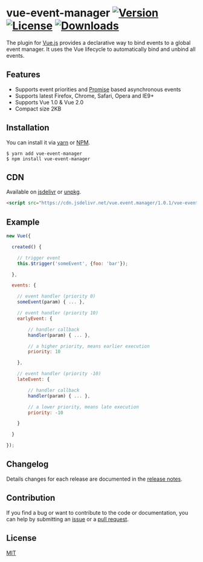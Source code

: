# vue-event-manager [![Version](https://img.shields.io/npm/v/vue-event-manager.svg)](https://www.npmjs.com/package/vue-event-manager) [![License](https://img.shields.io/npm/l/vue-event-manager.svg)](https://www.npmjs.com/package/vue-event-manager) [![Downloads](https://img.shields.io/npm/dt/vue-event-manager.svg)](https://www.npmjs.com/package/vue-event-manager)

The plugin for [Vue.js](http://vuejs.org) provides a declarative way to bind events to a global event manager. It uses the Vue lifecycle to automatically bind and unbind all events.

## Features

- Supports event priorities and [Promise](https://developer.mozilla.org/en-US/docs/Web/JavaScript/Reference/Global_Objects/Promise) based asynchronous events
- Supports latest Firefox, Chrome, Safari, Opera and IE9+
- Supports Vue 1.0 & Vue 2.0
- Compact size 2KB

## Installation
You can install it via [yarn](https://yarnpkg.com/) or [NPM](http://npmjs.org/).
```
$ yarn add vue-event-manager
$ npm install vue-event-manager
```

## CDN
Available on [jsdelivr](https://www.jsdelivr.com/projects/vue.event.manager) or [unpkg](https://unpkg.com/vue-event-manager@1.0.1/dist/vue-event-manager.min.js).
```html
<script src="https://cdn.jsdelivr.net/vue.event.manager/1.0.1/vue-event-manager.min.js"></script>
```

## Example
```js
new Vue({

  created() {

    // trigger event
    this.$trigger('someEvent', {foo: 'bar'});

  },

  events: {

    // event handler (priority 0)
    someEvent(param) { ... },

    // event handler (priority 10)
    earlyEvent: {

        // handler callback
        handler(param) { ... },

        // a higher priority, means earlier execution
        priority: 10

    },

    // event handler (priority -10)
    lateEvent: {

        // handler callback
        handler(param) { ... },

        // a lower priority, means late execution
        priority: -10

    }

  }

});
```

## Changelog

Details changes for each release are documented in the [release notes](https://github.com/pagekit/vue-event-manager/releases).

## Contribution

If you find a bug or want to contribute to the code or documentation, you can help by submitting an [issue](https://github.com/pagekit/vue-event-manager/issues) or a [pull request](https://github.com/pagekit/vue-event-manager/pulls).

## License

[MIT](http://opensource.org/licenses/MIT)
